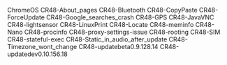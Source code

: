 ChromeOS
CR48-About_pages
CR48-Bluetooth
CR48-CopyPaste
CR48-ForceUpdate
CR48-Google_searches_crash
CR48-GPS
CR48-JavaVNC
CR48-lightsensor
CR48-LinuxPrint
CR48-Locate
CR48-meminfo
CR48-Nano
CR48-procinfo
CR48-proxy-settings-issue
CR48-rooting
CR48-SIM
CR48-stateful-exec
CR48-Static_in_audio_after_update
CR48-Timezone_wont_change
CR48-updatebeta0.9.128.14
CR48-updatedev0.10.156.18
